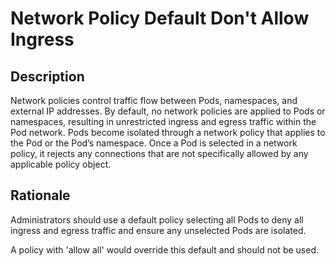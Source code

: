 # Network Policy Default Don't Allow Ingress

## Description

Network policies control traffic flow between Pods, namespaces, and external IP addresses. By default, no network
policies are applied to Pods or namespaces, resulting in unrestricted ingress and egress traffic within the Pod network.
Pods become isolated through a network policy that applies to the Pod or the Pod’s namespace. Once a Pod is selected in
a network policy, it rejects any connections that are not specifically allowed by any applicable policy object.

## Rationale

Administrators should use a default policy selecting all Pods to deny all ingress and egress traffic and ensure any
unselected Pods are isolated.

A policy with 'allow all' would override this default and should not be used.
